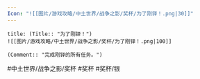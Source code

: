 ```yaml
---
Icon: "![[图片/游戏攻略/中土世界/战争之影/奖杯/为了刚铎！.png|30]]"
---
```

```ad-common-silver-trophy
title: (Title:: "为了刚铎！")
![[图片/游戏攻略/中土世界/战争之影/奖杯/为了刚铎！.png|100]]

(Comment:: "完成刚铎的所有任务。")
```

#中土世界/战争之影/奖杯 #奖杯 #奖杯/银
